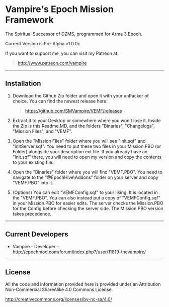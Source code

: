**Vampire's Epoch Mission Framework**
================
The Spiritual Successor of DZMS, programmed for Arma 3 Epoch.

Current Version is Pre-Alpha v1.0.0c

If you want to support me, you can visit my Patreon at:
 > http://www.patreon.com/vampire
 
--------------------------
Installation
--------------------------
1.	Download the Github Zip folder and open it with your unPacker of choice.
	You can find the newest release here:
	> https://github.com/SMVampire/VEMF/releases
	
2.	Extract it to your Desktop or somewhere where you won't lose it.
	Inside the Zip is this Readme.MD, and the folders "Binaries", "Changelogs", "Mission Files", and "VEMF".
	
3.	Open the "Mission Files" folder where you will see "init.sqf" and "initServer.sqf".
	You need to put these two files in your Mission.PBO (or Folder) alongside your description.ext file.
	If you already have an "init.sqf" there, you will need to open my version and copy the contents to your existing file.
	
4.	Open the "Binaries" folder where you will find "VEMF.PBO".
	You need to navigate to the "@EpochHive\Addons" folder on your server and copy "VEMF.PBO" into it.
	
5.	(Options) You can edit "VEMFConfig.sqf" to your liking. It is located in the "VEMF.PBO".
	You can also instead put a copy of "VEMFConfig.sqf" in your Mission.PBO for easier edits.
	The server checks the Mission.PBO for the Config before checking the server side.
	The Mission.PBO version takes precedence.

--------------------------
Current Developers
--------------------------
* Vampire - Developer - http://epochmod.com/forum/index.php?/user/11819-thevampire/

--------------------------
License
--------------------------
All the code and information provided here is provided under an Attribution Non-Commercial ShareAlike 4.0 Commons License.

http://creativecommons.org/licenses/by-nc-sa/4.0/